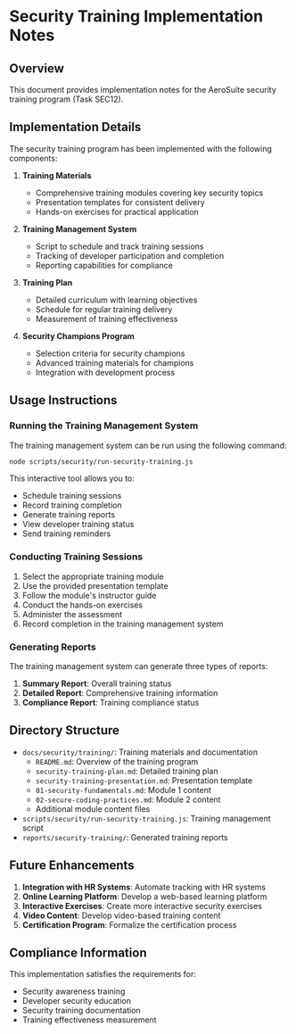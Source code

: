 # Security Training Implementation Notes

## Overview

This document provides implementation notes for the AeroSuite security training program (Task SEC12).

## Implementation Details

The security training program has been implemented with the following components:

1. **Training Materials**
   - Comprehensive training modules covering key security topics
   - Presentation templates for consistent delivery
   - Hands-on exercises for practical application

2. **Training Management System**
   - Script to schedule and track training sessions
   - Tracking of developer participation and completion
   - Reporting capabilities for compliance

3. **Training Plan**
   - Detailed curriculum with learning objectives
   - Schedule for regular training delivery
   - Measurement of training effectiveness

4. **Security Champions Program**
   - Selection criteria for security champions
   - Advanced training materials for champions
   - Integration with development process

## Usage Instructions

### Running the Training Management System

The training management system can be run using the following command:

```bash
node scripts/security/run-security-training.js
```

This interactive tool allows you to:
- Schedule training sessions
- Record training completion
- Generate training reports
- View developer training status
- Send training reminders

### Conducting Training Sessions

1. Select the appropriate training module
2. Use the provided presentation template
3. Follow the module's instructor guide
4. Conduct the hands-on exercises
5. Administer the assessment
6. Record completion in the training management system

### Generating Reports

The training management system can generate three types of reports:
1. **Summary Report**: Overall training status
2. **Detailed Report**: Comprehensive training information
3. **Compliance Report**: Training compliance status

## Directory Structure

- `docs/security/training/`: Training materials and documentation
  - `README.md`: Overview of the training program
  - `security-training-plan.md`: Detailed training plan
  - `security-training-presentation.md`: Presentation template
  - `01-security-fundamentals.md`: Module 1 content
  - `02-secure-coding-practices.md`: Module 2 content
  - Additional module content files
- `scripts/security/run-security-training.js`: Training management script
- `reports/security-training/`: Generated training reports

## Future Enhancements

1. **Integration with HR Systems**: Automate tracking with HR systems
2. **Online Learning Platform**: Develop a web-based learning platform
3. **Interactive Exercises**: Create more interactive security exercises
4. **Video Content**: Develop video-based training content
5. **Certification Program**: Formalize the certification process

## Compliance Information

This implementation satisfies the requirements for:
- Security awareness training
- Developer security education
- Security training documentation
- Training effectiveness measurement 

